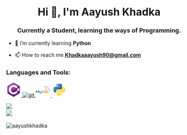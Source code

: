 <h1 align="center">Hi 👋, I'm Aayush Khadka</h1>
<h3 align="center">Currently a Student, learning the ways of Programming.</h3>



- 🌱 I’m currently learning **Python**

- 📫 How to reach me **Khadkaaayush90@gmail.com**



<h3 align="left">Languages and Tools:</h3>
<p align="left"> <a href="https://www.w3schools.com/cs/" target="_blank" rel="noreferrer"> <img src="https://raw.githubusercontent.com/devicons/devicon/master/icons/csharp/csharp-original.svg" alt="csharp" width="40" height="40"/> </a> <a href="https://git-scm.com/" target="_blank" rel="noreferrer"> <img src="https://www.vectorlogo.zone/logos/git-scm/git-scm-icon.svg" alt="git" width="40" height="40"/> </a> <a href="https://www.mysql.com/" target="_blank" rel="noreferrer"> <img src="https://raw.githubusercontent.com/devicons/devicon/master/icons/mysql/mysql-original-wordmark.svg" alt="mysql" width="40" height="40"/> </a> <a href="https://www.python.org" target="_blank" rel="noreferrer"> <img src="https://raw.githubusercontent.com/devicons/devicon/master/icons/python/python-original.svg" alt="python" width="40" height="40"/> </a> </p>

![](https://github-readme-stats.vercel.app/api?username=Aayush-Khadka&theme=react&hide_border=false&include_all_commits=false&count_private=true)<br/>
![](https://github-readme-stats.vercel.app/api/top-langs/?username=Aayush-Khadka&theme=react&hide_border=false&include_all_commits=false&count_private=true&layout=compact)


<p align="left"> <img src="https://komarev.com/ghpvc/?username=aayushkhadka&label=Profile%20views&color=0e75b6&style=flat" alt="aayushkhadka" /> </p>
